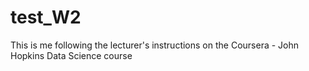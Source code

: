 # test_W2
This is me following the lecturer's instructions on the Coursera - John Hopkins Data Science course
